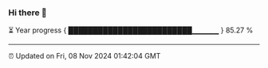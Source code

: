 ### Hi there 👋

⏳ Year progress { █████████████████████████▁▁▁▁▁ } 85.27 %

---

⏰ Updated on Fri, 08 Nov 2024 01:42:04 GMT


